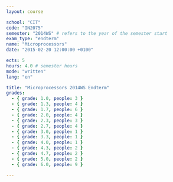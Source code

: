 ```yaml
---
layout: course

school: "CIT"
code: "IN2075"
semester: "2014WS" # refers to the year of the semester start
exam_type: "endterm"
name: "Microprocessors"
date: "2015-02-20 12:00:00 +0100"

ects: 5
hours: 4.0 # semester hours
mode: "written"
lang: "en"

title: "Microprocessors 2014WS Endterm"
grades:
  - { grade: 1.0, people: 3 }
  - { grade: 1.3, people: 4 }
  - { grade: 1.7, people: 6 }
  - { grade: 2.0, people: 4 }
  - { grade: 2.3, people: 3 }
  - { grade: 2.7, people: 4 }
  - { grade: 3.0, people: 1 }
  - { grade: 3.3, people: 1 }
  - { grade: 4.0, people: 1 }
  - { grade: 4.3, people: 2 }
  - { grade: 4.7, people: 2 }
  - { grade: 5.0, people: 2 }
  - { grade: 6.0, people: 9 }

---
```

